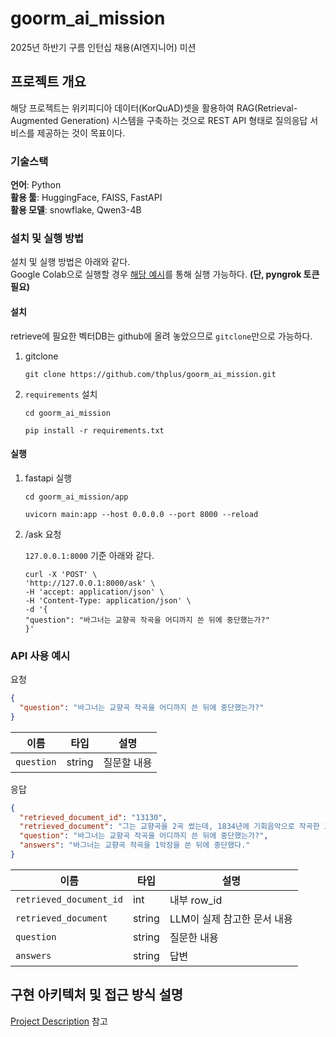 # goorm_ai_mission
2025년 하반기 구름 인턴십 채용(AI엔지니어) 미션

## 프로젝트 개요
해당 프로젝트는 위키피디아 데이터(KorQuAD)셋을 활용하여 RAG(Retrieval-Augmented Generation) 시스템을 구축하는 것으로 REST API 형태로 질의응답 서비스를 제공하는 것이 목표이다.<br/>

### 기술스택
**언어**: Python<br/>
**활용 툴**: HuggingFace, FAISS, FastAPI<br/>
**활용 모델**: snowflake, Qwen3-4B<br/>

### 설치 및 실행 방법

설치 및 실행 방법은 아래와 같다.<br/>
Google Colab으로 실행할 경우 [해당 예시](https://colab.research.google.com/drive/1_8To3qdZjZ6hJviuvJ6o8XbfAkyqotzY?usp=sharing)를 통해 실행 가능하다. **(단, pyngrok 토큰 필요)**

#### 설치

retrieve에 필요한 벡터DB는 github에 올려 놓았으므로 `gitclone`만으로 가능하다.<br/>

1. gitclone
    ```
    git clone https://github.com/thplus/goorm_ai_mission.git
    ```

2. `requirements` 설치

    ```
    cd goorm_ai_mission
    ```

    ```
    pip install -r requirements.txt
    ```

#### 실행

1. fastapi 실행
    ```
    cd goorm_ai_mission/app
    ```

    ```
    uvicorn main:app --host 0.0.0.0 --port 8000 --reload
    ```

2. /ask 요청 <br/>

    `127.0.0.1:8000` 기준 아래와 같다.
    
    ```
    curl -X 'POST' \
    'http://127.0.0.1:8000/ask' \
    -H 'accept: application/json' \
    -H 'Content-Type: application/json' \
    -d '{
    "question": "바그너는 교향곡 작곡을 어디까지 쓴 뒤에 중단했는가?"
    }'
    ```

### API 사용 예시

요청
```json
{
  "question": "바그너는 교향곡 작곡을 어디까지 쓴 뒤에 중단했는가?"
}
```

|이름|타입|설명|
|--|--|--|
|`question`|string|질문할 내용|

응답
```json
{
  "retrieved_document_id": "13130",
  "retrieved_document": "그는 교향곡을 2곡 썼는데, 1834년에 기회음악으로 작곡한 교향곡 마장조는 제1악장과 아다지오 2악장의 29마디까지만 쓰고 미완성으로 끝났다. (나중에 2악장은 보필됨.) 따라서 바그너가 완성한 교향곡으로는 이 교향곡 다장조를 들 수 있다. 이 교향곡은 형식과 작곡기법면에서 놀랄 만한 완성도를 가지고 있다. 이 작품이 크리스티안 바인리히(Christian Theodor Weinlig, 1780~1842, 클라라 슈만의 작곡 스승으로도 알려져 있음, 토마스 교회의 지휘자) 밑에서 처음으로 작곡 수업을 마치고 난 직후인 19세 청년의 작품인 것을 감안할 때, 그 힘있는 음악 기법은 가히 감탄할 만한 것이다. 확고한 형식이 유지되고, 정돈된 음악적 대비를 멋지게 담아내었을 뿐 아니라 정교한 조바꿈도 자주 나타나므로 풍부한 울림을 감상할 수 있다. 바그너는 1830년경부터 많은 연주회용 서곡을 작곡하였으며 그런 경험이 교향곡 작곡에 자신감을 갖게 했을 것이다. 이 곡은 1832년 6월에 라이프치히에서 작곡하였다.",
  "question": "바그너는 교향곡 작곡을 어디까지 쓴 뒤에 중단했는가?",
  "answers": "바그너는 교향곡 작곡을 1악장을 쓴 뒤에 중단했다."
}
```

|이름|타입|설명|
|--|--|--|
|`retrieved_document_id`|int|내부 row_id|
|`retrieved_document`|string|LLM이 실제 참고한 문서 내용|
|`question`|string|질문한 내용|
|`answers`|string|답변|

## 구현 아키텍처 및 접근 방식 설명
[Project Description](/project_description.md) 참고
